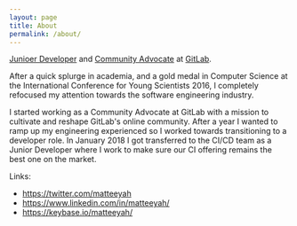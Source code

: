 ```yaml
---
layout: page
title: About
permalink: /about/
---
```


[Junioer Developer](https://about.gitlab.com/jobs/developer/) and [Community
Advocate](https://about.gitlab.com/jobs/community-advocate/) at
[GitLab](https://about.gitlab.com).

After a quick splurge in academia, and a gold medal in Computer Science at the International Conference for Young Scientists 2016, I completely refocused my attention towards the software engineering industry.

I started working as a Community Advocate at GitLab with a mission to cultivate and reshape GitLab's online community. After a year I wanted to ramp up my engineering experienced so I worked towards transitioning to a developer role. In January 2018 I got transferred to the CI/CD team as a Junior Developer where I work to make sure our CI offering remains the best one on the market.

Links: 
* https://twitter.com/matteeyah
* https://www.linkedin.com/in/matteeyah/
* https://keybase.io/matteeyah/
